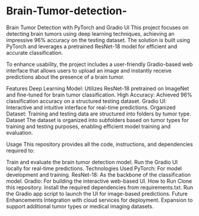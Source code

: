# Brain-Tumor-detection-
Brain Tumor Detection with PyTorch and Gradio UI
This project focuses on detecting brain tumors using deep learning techniques, achieving an impressive 96% accuracy on the testing dataset. The solution is built using PyTorch and leverages a pretrained ResNet-18 model for efficient and accurate classification.

To enhance usability, the project includes a user-friendly Gradio-based web interface that allows users to upload an image and instantly receive predictions about the presence of a brain tumor.

Features
Deep Learning Model: Utilizes ResNet-18 pretrained on ImageNet and fine-tuned for brain tumor classification.
High Accuracy: Achieved 96% classification accuracy on a structured testing dataset.
Gradio UI: Interactive and intuitive interface for real-time predictions.
Organized Dataset: Training and testing data are structured into folders by tumor type.
Dataset
The dataset is organized into subfolders based on tumor types for training and testing purposes, enabling efficient model training and evaluation.

Usage
This repository provides all the code, instructions, and dependencies required to:

Train and evaluate the brain tumor detection model.
Run the Gradio UI locally for real-time predictions.
Technologies Used
PyTorch: For model development and training.
ResNet-18: As the backbone of the classification model.
Gradio: For building the interactive web-based UI.
How to Run
Clone this repository.
Install the required dependencies from requirements.txt.
Run the Gradio app script to launch the UI for image-based predictions.
Future Enhancements
Integration with cloud services for deployment.
Expansion to support additional tumor types or medical imaging datasets.

